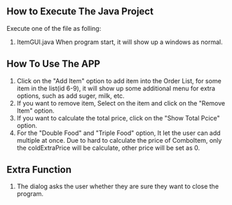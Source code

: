 ## How to Execute The Java Project
Execute one of the file as folling:
1. ItemGUI.java
When program start, it will show up a windows as normal.

## How To Use The APP
1. Click on the "Add Item" option to add item into the Order List, for some item in the list(id 6-9), it will show up some additional menu for extra options, such as add suger, milk, etc.
2. If you want to remove item, Select on the item and click on the "Remove Item" option.
3. If you want to calculate the total price, click on the "Show Total Pcice" option.
4. For the "Double Food" and "Triple Food" option, It let the user can add multiple at once. Due to hard to calculate the price of ComboItem, only the coldExtraPrice will be calculate, other price will be set as 0.

## Extra Function
1. The dialog asks the user whether they are sure they want to close the program.